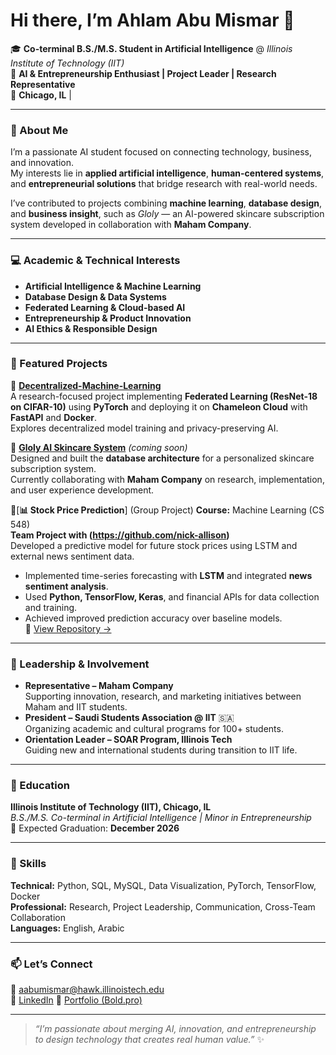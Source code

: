 # Hi there, I’m Ahlam Abu Mismar 👋  

🎓 **Co-terminal B.S./M.S. Student in Artificial Intelligence** @ *Illinois Institute of Technology (IIT)*  
💼 **AI & Entrepreneurship Enthusiast | Project Leader | Research Representative**  
📍 **Chicago, IL** |

---

### 🌟 About Me
I’m a passionate AI student focused on connecting technology, business, and innovation.  
My interests lie in **applied artificial intelligence**, **human-centered systems**, and **entrepreneurial solutions** that bridge research with real-world needs.  

I’ve contributed to projects combining **machine learning**, **database design**, and **business insight**, such as *Gloly* — an AI-powered skincare subscription system developed in collaboration with **Maham Company**.

---

### 💻 Academic & Technical Interests
- **Artificial Intelligence & Machine Learning**
- **Database Design & Data Systems**
- **Federated Learning & Cloud-based AI**
- **Entrepreneurship & Product Innovation**
- **AI Ethics & Responsible Design**

---

### 🚀 Featured Projects

🔹 [**Decentralized-Machine-Learning**](https://github.com/A7lam-4agm/Decentralized-Machine-Learning)  
A research-focused project implementing **Federated Learning (ResNet-18 on CIFAR-10)** using **PyTorch** and deploying it on **Chameleon Cloud** with **FastAPI** and **Docker**.  
Explores decentralized model training and privacy-preserving AI.

🔹 [**Gloly AI Skincare System**](#) *(coming soon)*  
Designed and built the **database architecture** for a personalized skincare subscription system.  
Currently collaborating with **Maham Company** on research, implementation, and user experience development.

🔹[**📊 Stock Price Prediction**] (Group Project)
**Course:** Machine Learning (CS 548)  
**Team Project with (https://github.com/nick-allison)**  
Developed a predictive model for future stock prices using LSTM and external news sentiment data.  
- Implemented time-series forecasting with **LSTM** and integrated **news sentiment analysis**.  
- Used **Python, TensorFlow, Keras**, and financial APIs for data collection and training.  
- Achieved improved prediction accuracy over baseline models.  
🔗 [View Repository →](https://github.com/A7lam-4agm/LSTM-Stock-Predictor)


---

### 🏅 Leadership & Involvement
- **Representative – Maham Company**  
  Supporting innovation, research, and marketing initiatives between Maham and IIT students.  
- **President – Saudi Students Association @ IIT** 🇸🇦  
  Organizing academic and cultural programs for 100+ students.  
- **Orientation Leader – SOAR Program, Illinois Tech**  
  Guiding new and international students during transition to IIT life.  
  
---

### 🧠 Education
**Illinois Institute of Technology (IIT), Chicago, IL**  
*B.S./M.S. Co-terminal in Artificial Intelligence | Minor in Entrepreneurship*  
📅 Expected Graduation: **December 2026**

---

### 🧰 Skills
**Technical:** Python, SQL, MySQL, Data Visualization, PyTorch, TensorFlow, Docker  
**Professional:** Research, Project Leadership, Communication, Cross-Team Collaboration  
**Languages:** English, Arabic  

---

### 📫 Let’s Connect
📧 [aabumismar@hawk.illinoistech.edu](mailto:aabumismar@hawk.illinistecht.edu)  
🔗 [LinkedIn](https://www.linkedin.com/in/ahlam-abu-mismar-a98681251)
🧾 [Portfolio (Bold.pro)](https://bold.pro/my/ahlam-abumismar-251017125212)

---

> *“I’m passionate about merging AI, innovation, and entrepreneurship to design technology that creates real human value.”* ✨
